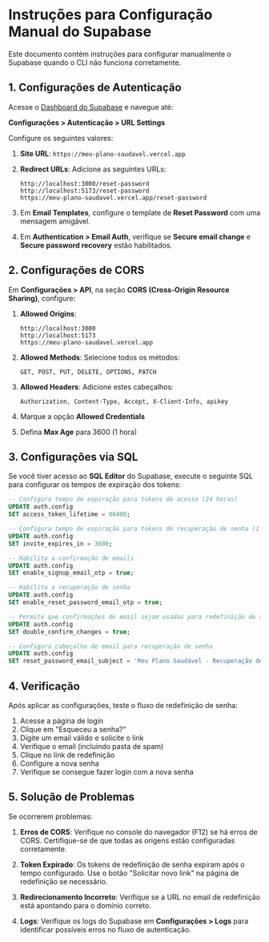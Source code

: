 # Instruções para Configuração Manual do Supabase

Este documento contém instruções para configurar manualmente o Supabase quando o CLI não funciona corretamente.

## 1. Configurações de Autenticação

Acesse o [Dashboard do Supabase](https://supabase.com/dashboard/project/_) e navegue até:

**Configurações > Autenticação > URL Settings**

Configure os seguintes valores:

1. **Site URL**: `https://meu-plano-saudavel.vercel.app`

2. **Redirect URLs**: Adicione as seguintes URLs:
   ```
   http://localhost:3000/reset-password
   http://localhost:5173/reset-password
   https://meu-plano-saudavel.vercel.app/reset-password
   ```

3. Em **Email Templates**, configure o template de **Reset Password** com uma mensagem amigável.

4. Em **Authentication > Email Auth**, verifique se **Secure email change** e **Secure password recovery** estão habilitados.

## 2. Configurações de CORS

Em **Configurações > API**, na seção **CORS (Cross-Origin Resource Sharing)**, configure:

1. **Allowed Origins**:
   ```
   http://localhost:3000
   http://localhost:5173
   https://meu-plano-saudavel.vercel.app
   ```

2. **Allowed Methods**: Selecione todos os métodos:
   ```
   GET, POST, PUT, DELETE, OPTIONS, PATCH
   ```

3. **Allowed Headers**: Adicione estes cabeçalhos:
   ```
   Authorization, Content-Type, Accept, X-Client-Info, apikey
   ```

4. Marque a opção **Allowed Credentials**
5. Defina **Max Age** para 3600 (1 hora)

## 3. Configurações via SQL

Se você tiver acesso ao **SQL Editor** do Supabase, execute o seguinte SQL para configurar os tempos de expiração dos tokens:

```sql
-- Configura tempo de expiração para tokens de acesso (24 horas)
UPDATE auth.config
SET access_token_lifetime = 86400;

-- Configura tempo de expiração para tokens de recuperação de senha (1 hora)
UPDATE auth.config
SET invite_expires_in = 3600;

-- Habilita a confirmação de emails
UPDATE auth.config
SET enable_signup_email_otp = true;

-- Habilita a recuperação de senha
UPDATE auth.config
SET enable_reset_password_email_otp = true;

-- Permite que confirmações de email sejam usadas para redefinição de senha
UPDATE auth.config
SET double_confirm_changes = true;

-- Configura cabeçalho de email para recuperação de senha
UPDATE auth.config
SET reset_password_email_subject = 'Meu Plano Saudável - Recuperação de Senha';
```

## 4. Verificação

Após aplicar as configurações, teste o fluxo de redefinição de senha:

1. Acesse a página de login
2. Clique em "Esqueceu a senha?"
3. Digite um email válido e solicite o link
4. Verifique o email (incluindo pasta de spam)
5. Clique no link de redefinição
6. Configure a nova senha
7. Verifique se consegue fazer login com a nova senha

## 5. Solução de Problemas

Se ocorrerem problemas:

1. **Erros de CORS**: Verifique no console do navegador (F12) se há erros de CORS. Certifique-se de que todas as origens estão configuradas corretamente.

2. **Token Expirado**: Os tokens de redefinição de senha expiram após o tempo configurado. Use o botão "Solicitar novo link" na página de redefinição se necessário.

3. **Redirecionamento Incorreto**: Verifique se a URL no email de redefinição está apontando para o domínio correto.

4. **Logs**: Verifique os logs do Supabase em **Configurações > Logs** para identificar possíveis erros no fluxo de autenticação. 